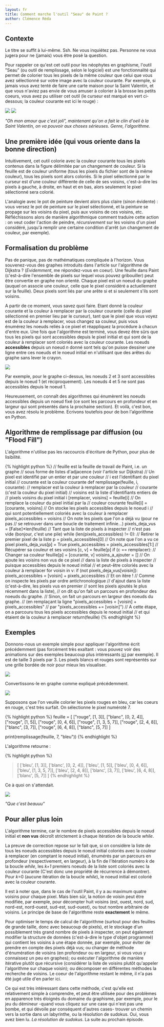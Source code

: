 ```yaml
---
layout: fr
title: Comment marche l'outil "Seau" de Paint ?
author: Clémence Réda
---
```


## Contexte

Le titre se suffit à lui-même. Ssh. Ne vous inquiétez pas. Personne ne vous jugera pour ne (jamais) vous être posé la question.

Pour rappeler ce qu'est cet outil pour les néophytes en graphisme, l'outil "Seau" (ou outil de remplissage, selon le logiciel) est une fonctionnalité qui permet de colorier tous les pixels de la même couleur que celui que vous avez sélectionné sur votre image avec la couleur courante. Par exemple, si jamais vous avez tenté de faire une carte maison pour la Saint Valentin, et que vous n'aviez pas envie de vous amuser à colorier à la brosse les petits coeurs, vous avez pu utiliser cet outil (le curseur est marqué en vert ci-dessous; la couleur courante est ici le rouge) :

<img src="/fr/images/paint/jeveuxcolorier.png" style="float: center"/>

<img src="/fr/images/paint/cestcolorie.png" style="float: center"/>

*"Oh mon amour que c'est joli", maintenant qu'on a fait le clin d'oeil à la Saint Valentin, on va pouvoir aux choses sérieuses. Genre, l'algorithme.*

## Une première idée (qui vous oriente dans la bonne direction)

Intuitivement, cet outil colorie avec la couleur courante tous les pixels contenus dans la figure délimitée par un changement de couleur. Si la feuille est de couleur uniforme (tous les pixels du fichier sont de la même couleur), tous les pixels sont alors coloriés. Si le pixel sélectionné par le curseur est d'une couleur différente de celle de ses voisins, c'est-à-dire les pixels à gauche, à droite, en haut et en bas, alors seulement le pixel sélectionné sera colorié. 

L'analogie avec le pot de peinture devient alors plus claire (sinon évidente) : vous versez le pot de peinture sur le pixel sélectionné, et la peinture se propage sur les voisins du pixel, puis aux voisins de ces voisins, etc. Réfléchissons alors de manière algorithmique comment traduire cette action : on veut coder l'action de peindre, *récursivement* sur les voisins d'un pixel considéré, jusqu'à remplir une certaine condition d'arrêt (un changement de couleur, par exemple).

## Formalisation du problème

Pas de panique, pas de mathématiques compliquée à l'horizon. Vous souvenez-vous des graphes introduits dans l'article sur l'algorithme de Dijkstra ? (*Evidemment*, me répondez-vous en coeur). Une feuille dans Paint (c'est-à-dire l'ensemble de pixels sur lequel vous pouvez gribouiller) peut être convertie en graphe non orienté. Chaque pixel est un noeud du graphe (auquel on associe une couleur, celle que le pixel considéré a actuellement sur la feuille). Deux pixels sont liés par une arête si et si seulement s'ils sont voisins. 

A partir de ce moment, vous savez quoi faire. Etant donné la couleur courante et la couleur à remplacer par la couleur courante (celle du pixel sélectionné en premier lieu par le curseur), tant que le pixel que vous voyez est de la couleur à remplacer, vous changez sa couleur, puis vous énumérez les noeuds reliés à ce pixel et réappliquez la procédure à chacun d'entre eux. Une fois que l'algorithme est terminé, vous devez être sûrs que tous les pixels qui sont accessibles depuis le pixel initial et qui sont de la couleur à remplacer sont coloriés avec la couleur courante. Les noeuds **accessibles** depuis un noeud *n* donné sont tels qu'on puisse dessiner une ligne entre ces noeuds et le noeud initial en n'utilisant que des arêtes du graphe sans lever le crayon.

<img src="/fr/images/paint/ex2.png" style="float: center"/>

Par exemple, pour le graphe ci-dessus, les noeuds 2 et 3 sont accessibles depuis le noeud 1 (et réciproquement). Les noeuds 4 et 5 ne sont pas accessibles depuis le noeud 1.

Heureusement, on connaît des algorithmes qui énumèrent les noeuds accessibles depuis un noeud fixé (ce sont les parcours en profondeur et en largeur qui sont présentés dans la prochaine section). Et voilà, c'est bon, vous avez résolu le problème. Ecrivons toutefois pour de bon l'algorithme en Python.

## Algorithme de remplissage par diffusion (ou "Flood Fill")

L'algorithme n'utilise pas les raccourcis d'écriture de Python, pour plus de lisibilité.

{% highlight python %}
// feuille est la feuille de travail de Paint, i.e. un graphe
// sous forme de listes d'adjacence (voir l'article sur Dijkstra)
// Un pixel est identifié par un entier et par une couleur
// i est l'identifiant du pixel initial
// courante est la couleur courante 
def remplissage(feuille, i, courante):
	// remplacer est la couleur à remplacer par la couleur
	// courante (c'est la couleur du pixel initial)
	// voisins est la liste d'identifiants entiers de 
	// pixels voisins du pixel initial i
	[remplacer, voisins] = feuille[i]
	// On remplace la couleur du pixel initial par la
	// couleur courante
	feuille[i] = [courante, voisins]
	// On stocke les pixels accessibles depuis le noeud i
	// qui sont potentiellement coloriés avec la couleur à remplacer
	pixels_accessibles = voisins
	// On note les pixels que l'on a déjà vu (pour ne pas 
	// se retrouver dans une boucle de traitement infinie...)
	pixels_deja_vus = [False]*len(feuille)
	// Tant que la liste de pixels à inspecter 
	// n'est pas vide (bonjour, c'est une pile)
	while (len(pixels_accessibles) != 0):
		// Retirer le premier pixel de la liste
		p = pixels_accessibles[0]
		// On note que l'on a vu ce pixel
		pixels_deja_vus[p] = True
		pixels_accessibles = pixels_accessibles[1:]
		// Récupérer sa couleur et ses voisins
		[c, v] = feuille[p]
		if (c == remplacer):
			// Changer sa couleur
			feuille[p] = [courante, v]
			voisins_a_ajouter = []
			// On ajoute les voisins non vus de ce pixel
			// dans la liste de pixels à inspecter
			// puisque accessibles depuis le noeud initial
			// et peut-être coloriés avec la couleur à remplacer
			for voisin in v:
				if (not pixels_deja_vus[voisin]):
					pixels_accessibles = [voisin] + pixels_accessibles
		// Et on itère !
		// Comme on inspecte les pixels par ordre antichronologique 
		// d'ajout dans la liste (c'est-à-dire, les pixels vus en premier
		// sont les pixels ajoutés le plus récemment dans la liste), 
		// on dit qu'on fait un parcours en profondeur des noeuds du graphe.
		// Sinon, on fait un parcours en largeur des noeuds du graphe.
		// (en remplaçant la ligne "pixels_accessibles = [voisin] + pixels_accessibles"
		// par "pixels_accessibles += [voisin]")
	// A cette étape, on a parcouru tous les pixels accessibles depuis le noeud initial
	// et qui étaient de la couleur à remplacer
	return(feuille)
{% endhighlight %}

## Exemples

Donnons-nous un exemple simple pour appliquer l'algorithme écrit précédemment (pas forcément très exaltant : vous pouvez voir des animations sur des exemples beaucoup plus intéressants [ici](https://en.wikipedia.org/wiki/Flood_fill) par exemple). Il est de taille 3 pixels par 3. Les pixels blancs et rouges sont représentés sur une grille bordée de noir pour mieux les visualiser.

<img src="/fr/images/paint/ex.png" style="float: center"/>

Convertissons-le en graphe comme expliqué précédemment.

<img src="/fr/images/paint/graph.png" style="float: center"/>

Supposons que l'on veuille colorier les pixels rouges en bleu, car les coeurs en rouge, c'est très surfait. On sélectionne le pixel numéroté 7.

{% highlight python %}
feuille = [
	["rouge", [1, 3]],
	["blanc", [0, 2, 4]],
	["rouge", [1, 5]],
	["rouge", [0, 4, 6]],
	["rouge", [1, 3, 5, 7]],
	["rouge", [2, 4, 8]],
	["blanc", [3, 7]],
	["rouge", [6, 4, 8]],
	["blanc", [5, 7]]
]

print(remplissage(feuille, 7, "bleu"))
{% endhighlight %}

L'algorithme retourne :

{% highlight python %}
> [
	['bleu', [1, 3]], 
	['blanc', [0, 2, 4]], 
	['bleu', [1, 5]], 
	['bleu', [0, 4, 6]], 
	['bleu', [1, 3, 5, 7]], 
	['bleu', [2, 4, 8]], 
	['blanc', [3, 7]], 
	['bleu', [6, 4, 8]], 
	['blanc', [5, 7]]
]
{% endhighlight %}

Ce à quoi on s'attendait.

<img src="/fr/images/paint/graph2.png" style="float: center"/>

*"Que c'est beauuu"*

## Pour aller plus loin

L'algorithme termine, car le nombre de pixels accessibles depuis le noeud initial et **non vus** décroît strictement à chaque itération de la boucle *while*.

La preuve de correction repose sur le fait que, si on considère la liste de tous les noeuds accessibles depuis le noeud initial coloriés avec la couleur à remplacer (en comptant le noeud initial), énumérés par un parcours en profondeur (respectivement, en largeur), à la fin de l'itération numéro *k* de la boucle *while*, les *k+1* premiers noeuds de la liste sont coloriés avec la couleur courante (C'est donc une propriété de récurrence à démontrer). Pour *k*=0 (aucune itération de la boucle *while*), le noeud initial est colorié avec la couleur courante.

Il est à noter que, dans le cas de l'outil Paint, il y a au maximum quatre voisins pour chaque pixel. Mais bien sûr, la notion de voisin peut être modifiée, par exemple, pour décompter huit voisins (est, ouest, nord, sud, nord-est, nord-ouest, sud-est, sud-ouest), ou tout nombre arbitraire de voisins. Le principe de base de l'algorithme reste **exactement** le même.

Pour optimiser le temps de calcul de l'algorithme (surtout pour des feuilles de grande taille, donc avec beaucoup de pixels), et le stockage d'un possiblement très grand nombre de pixels à inspecter, on peut également modifier la structure de données (c'est-à-dire le type d'objet programmé) qui contient les voisins à une étape donnée, par exemple, pour éviter de prendre en compte des pixels déjà vus; ou changer de méthode d'énumération de voisins (en profondeur ou en largeur, si vous vous y connaissez un peu en graphes); ou exécuter l'algorithme de manière itérative plutôt que récursive (considérer la liste de voisins plutôt qu'appeler l'algorithme sur chaque voisin); ou décomposer en différentes méthodes la recherche de voisins. Le coeur de l'algorithme restant le même, il n'a pas été jugé utile d'en parler ici. 

Ce qui est très intéressant dans cette méthode, c'est qu'elle est relativement simple à comprendre, et peut être utilisée pour des problèmes en apparence très éloignés du domaine du graphisme, par exemple, pour le jeu du démineur -quand vous cliquez sur une case qui n'est pas une bombe, et qui dévoile par conséquent d'autres cases- trouver un chemin vers la sortie dans un labyrinthe, ou la résolution de sudokus. Oui, vous avez bien lu. *La résolution de sudokus*. La suite au prochain épisode.


